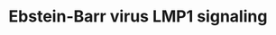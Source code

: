 ---
annotations:
- type: Pathway Ontology
  value: signaling pathway
authors:
- MaintBot
- Susan
- Eweitz
description: based on science-slides...
last-edited: 2021-05-24
organisms:
- Canis familiaris
redirect_from:
- /index.php/Pathway:WP1102
- /instance/WP1102
schema-jsonld:
- '@context': https://schema.org/
  '@id': https://wikipathways.github.io/pathways/WP1102.html
  '@type': Dataset
  creator:
    '@type': Organization
    name: WikiPathways
  description: based on science-slides...
  keywords:
  - MAP3K3
  - RELA
  - CCL5_CANFA
  - SFC complex
  - NP_001005254.1
  - NFKB2
  - IL8_CANFA
  - I-Kappa-B
  - TNFA_CANFA
  - MAPK8
  - PDLIM7
  - IKBKG
  - MAP3K7
  - IRAK1
  - IFNB1
  - IKBKB
  - TRAF6
  - LOC480438
  - TRADD
  - CHUK
  - TRAF1
  - NFKB1_CANFA
  - MAP3K14
  - MAPK1
  license: CC0
  name: Ebstein-Barr virus LMP1 signaling
seo: CreativeWork
title: Ebstein-Barr virus LMP1 signaling
wpid: WP1102
---